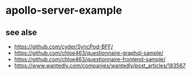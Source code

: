 # apollo-server-example

## see alse

- https://github.com/cyder/SyncPod-BFF/
- https://github.com/chloe463/questionnaire-graphql-sample/
- https://github.com/chloe463/questionnaire-frontend-sample/
- https://www.wantedly.com/companies/wantedly/post_articles/183567
